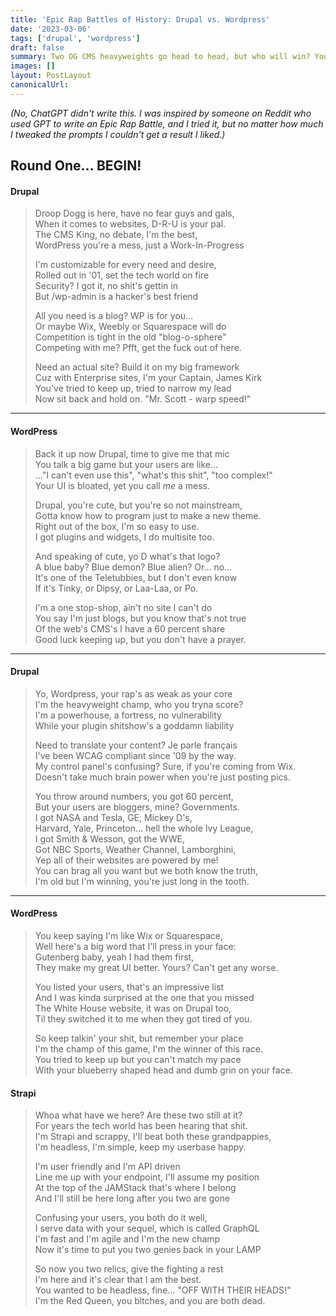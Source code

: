 ```yaml
---
title: 'Epic Rap Battles of History: Drupal vs. Wordpress'
date: '2023-03-06'
tags: ['drupal', 'wordpress']
draft: false
summary: Two OG CMS heavyweights go head to head, but who will win? You decide!
images: []
layout: PostLayout
canonicalUrl:
---
```


_(No, ChatGPT didn't write this. I was inspired by someone on Reddit who used GPT to write an Epic Rap Battle, and I tried it, but no matter how much I tweaked the prompts I couldn't get a result I liked.)_

## Round One... BEGIN!

#### Drupal

> Droop Dogg is here, have no fear guys and gals,  
> When it comes to websites, D-R-U is your pal.  
> The CMS King, no debate, I'm the best,  
> WordPress you're a mess, just a Work-In-Progress
>
> I'm customizable for every need and desire,  
> Rolled out in '01, set the tech world on fire  
> Security? I got it, no shit's gettin in  
> But /wp-admin is a hacker's best friend
>
> All you need is a blog? WP is for you...  
> Or maybe Wix, Weebly or Squarespace will do  
> Competition is tight in the old "blog-o-sphere"  
> Competing with me? Pfft, get the fuck out of here.
>
> Need an actual site? Build it on my big framework  
> Cuz with Enterprise sites, I'm your Captain, James Kirk  
> You've tried to keep up, tried to narrow my lead  
> Now sit back and hold on. "Mr. Scott - warp speed!"

---

#### WordPress

> Back it up now Drupal, time to give me that mic  
> You talk a big game but your users are like...  
> ..."I can't even use this", "what's this shit", "too complex!"  
> Your UI is bloated, yet you call _me_ a mess.
>
> Drupal, you're cute, but you're so not mainstream,  
> Gotta know how to program just to make a new theme.  
> Right out of the box, I'm so easy to use.  
> I got plugins and widgets, I do multisite too.
>
> And speaking of cute, yo D what's that logo?  
> A blue baby? Blue demon? Blue alien? Or... no...  
> It's one of the Teletubbies, but I don't even know  
> If it's Tinky, or Dipsy, or Laa-Laa, or Po.
>
> I'm a one stop-shop, ain't no site I can't do  
> You say I'm just blogs, but you know that's not true  
> Of the web's CMS's I have a 60 percent share  
> Good luck keeping up, but you don't have a prayer.

---

#### Drupal

> Yo, Wordpress, your rap's as weak as your core  
> I'm the heavyweight champ, who you tryna score?  
> I'm a powerhouse, a fortress, no vulnerability  
> While your plugin shitshow's a goddamn liability
>
> Need to translate your content? Je parle français  
> I've been WCAG compliant since '09 by the way.  
> My control panel's confusing? Sure, if you're coming from Wix.  
> Doesn't take much brain power when you're just posting pics.
>
> You throw around numbers, you got 60 percent,  
> But your users are bloggers, mine? Governments.  
> I got NASA and Tesla, GE, Mickey D's,  
> Harvard, Yale, Princeton... hell the whole Ivy League,  
> I got Smith & Wesson, got the WWE,  
> Got NBC Sports, Weather Channel, Lamborghini,  
> Yep all of their websites are powered by me!  
> You can brag all you want but we both know the truth,  
> I'm old but I'm winning, you're just long in the tooth.

---

#### WordPress

> You keep saying I'm like Wix or Squarespace,  
> Well here's a big word that I'll press in your face:  
> Gutenberg baby, yeah I had them first,  
> They make my great UI better. Yours? Can't get any worse.
>
> You listed your users, that's an impressive list  
> And I was kinda surprised at the one that you missed  
> The White House website, it was on Drupal too,  
> Til they switched it to me when they got tired of you.
>
> So keep talkin' your shit, but remember your place  
> I'm the champ of this game, I'm the winner of this race.  
> You tried to keep up but you can't match my pace  
> With your blueberry shaped head and dumb grin on your face.

#### Strapi

> Whoa what have we here? Are these two still at it?  
> For years the tech world has been hearing that shit.  
> I'm Strapi and scrappy, I'll beat both these grandpappies,  
> I'm headless, I'm simple, keep my userbase happy.
>
> I'm user friendly and I'm API driven  
> Line me up with your endpoint, I'll assume my position  
> At the top of the JAMStack that's where I belong  
> And I'll still be here long after you two are gone
>
> Confusing your users, you both do it well,  
> I serve data with your sequel, which is called GraphQL  
> I'm fast and I'm agile and I'm the new champ  
> Now it's time to put you two genies back in your LAMP
>
> So now you two relics, give the fighting a rest  
> I'm here and it's clear that I am the best.  
> You wanted to be headless, fine... "OFF WITH THEIR HEADS!"  
> I'm the Red Queen, you bitches, and you are both dead.
